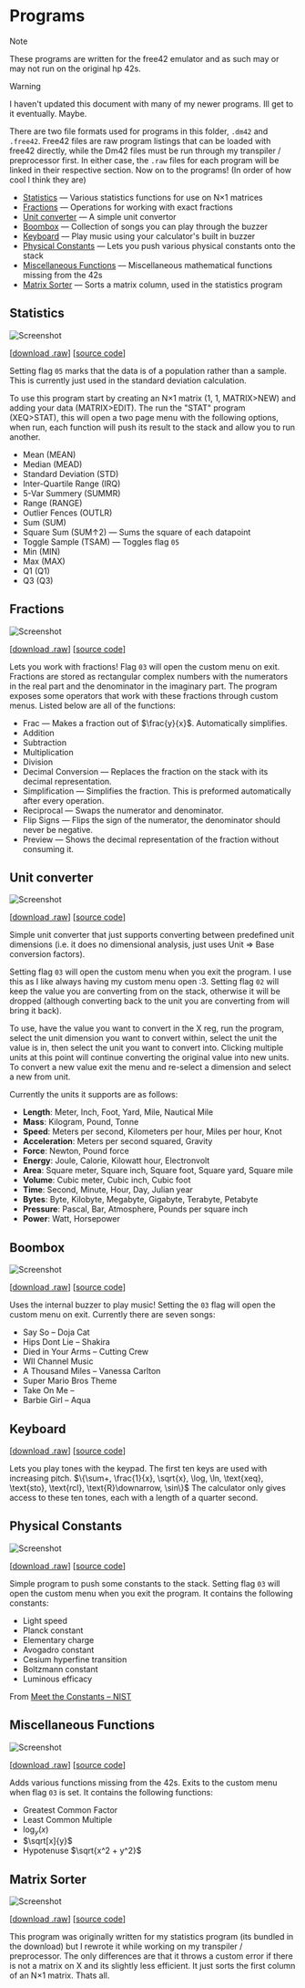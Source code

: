 # Programs

> [!NOTE]  
> These programs are written for the free42 emulator and as such may or may not run on the original hp 42s.

> [!WARNING]
> I haven't updated this document with many of my newer programs.
> Ill get to it eventually.
> Maybe.

There are two file formats used for programs in this folder, `.dm42` and `.free42`.
Free42 files are raw program listings that can be loaded with free42 directly, while the Dm42 files must be run through my transpiler / preprocessor first.
In either case, the `.raw` files for each program will be linked in their respective section.
Now on to the programs! (In order of how cool I think they are)

- [Statistics](#statistics) &mdash; Various statistics functions for use on N×1 matrices
- [Fractions](#fractions) &mdash; Operations for working with exact fractions
- [Unit converter](#unit-converter) &mdash; A simple unit convertor
- [Boombox](#boombox) &mdash; Collection of songs you can play through the buzzer
- [Keyboard](#keyboard) &mdash; Play music using your calculator's built in buzzer
- [Physical Constants](#physical-constants) &mdash; Lets you push various physical constants onto the stack
- [Miscellaneous Functions](miscellaneous-functions) &mdash; Miscellaneous mathematical functions missing from the 42s
- [Matrix Sorter](#matrix-sorter) &mdash; Sorts a matrix column, used in the statistics program

## Statistics

![Screenshot](https://github.com/Basicprogrammer10/dm42/assets/50306817/1ccf0d30-071e-4e88-9e2a-8d9a21383bd1)

[[download .raw](https://connorcode.com/files/Misc/dm42/statistics.raw)]
[[source code](statistics.free42)]

Setting flag `05` marks that the data is of a population rather than a sample.
This is currently just used in the standard deviation calculation.

To use this program start by creating an N×1 matrix (1, 1, MATRIX>NEW) and adding your data (MATRIX>EDIT).
The run the "STAT" program (XEQ>STAT), this will open a two page menu with the following options, when run, each function will push its result to the stack and allow you to run another.

- Mean (MEAN)
- Median (MEAD)
- Standard Deviation (STD)
- Inter-Quartile Range (IRQ)
- 5-Var Summery (SUMMR)
- Range (RANGE)
- Outlier Fences (OUTLR)
- Sum (SUM)
- Square Sum (SUM↑2) &mdash; Sums the square of each datapoint
- Toggle Sample (TSAM) &mdash; Toggles flag `05`
- Min (MIN)
- Max (MAX)
- Q1 (Q1)
- Q3 (Q3)

## Fractions

![Screenshot](https://github.com/Basicprogrammer10/dm42/assets/50306817/159d25b5-fc40-45bd-96e1-fbfabcb16856)

[[download .raw](https://connorcode.com/files/Misc/dm42/fractions.raw)]
[[source code](fractions.dm42)]

Lets you work with fractions!
Flag `03` will open the custom menu on exit.
Fractions are stored as rectangular complex numbers with the numerators in the real part and the denominator in the imaginary part.
The program exposes some operators that work with these fractions through custom menus.
Listed below are all of the functions:

- Frac &mdash; Makes a fraction out of $\frac{y}{x}$. Automatically simplifies.
- Addition
- Subtraction
- Multiplication
- Division
- Decimal Conversion &mdash; Replaces the fraction on the stack with its decimal representation.
- Simplification &mdash; Simplifies the fraction. This is preformed automatically after every operation.
- Reciprocal &mdash; Swaps the numerator and denominator.
- Flip Signs &mdash; Flips the sign of the numerator, the denominator should never be negative.
- Preview &mdash; Shows the decimal representation of the fraction without consuming it.

## Unit converter

![Screenshot](https://github.com/Basicprogrammer10/dm42/assets/50306817/63c33a17-5a51-4230-8c15-e49a303e5bdb)

[[download .raw](https://connorcode.com/files/Misc/dm42/convert.raw)]
[[source code](convert.dm42)]

Simple unit converter that just supports converting between predefined unit dimensions (i.e. it does no dimensional analysis, just uses Unit ⇒ Base conversion factors).

Setting flag `03` will open the custom menu when you exit the program.
I use this as I like always having my custom menu open :3.
Setting flag `02` will keep the value you are converting from on the stack, otherwise it will be dropped (although converting back to the unit you are converting from will bring it back).

To use, have the value you want to convert in the X reg, run the program, select the unit dimension you want to convert within, select the unit the value is in, then select the unit you want to convert into.
Clicking multiple units at this point will continue converting the original value into new units.
To convert a new value exit the menu and re-select a dimension and select a new from unit.

Currently the units it supports are as follows:

- **Length**: Meter, Inch, Foot, Yard, Mile, Nautical Mile
- **Mass**: Kilogram, Pound, Tonne
- **Speed**: Meters per second, Kilometers per hour, Miles per hour, Knot
- **Acceleration**: Meters per second squared, Gravity
- **Force**: Newton, Pound force
- **Energy**: Joule, Calorie, Kilowatt hour, Electronvolt
- **Area**: Square meter, Square inch, Square foot, Square yard, Square mile
- **Volume**: Cubic meter, Cubic inch, Cubic foot
- **Time**: Second, Minute, Hour, Day, Julian year
- **Bytes**: Byte, Kilobyte, Megabyte, Gigabyte, Terabyte, Petabyte
- **Pressure**: Pascal, Bar, Atmosphere, Pounds per square inch
- **Power**: Watt, Horsepower

## Boombox

![Screenshot](https://github.com/Basicprogrammer10/dm42/assets/50306817/acf4b74b-888e-44f2-9f78-aaa1f450e907)

[[download .raw](https://connorcode.com/files/Misc/dm42/boombox.raw)]
[[source code](boombox.dm42)]

Uses the internal buzzer to play music!
Setting the `03` flag will open the custom menu on exit.
Currently there are seven songs:

- Say So &ndash; Doja Cat
- Hips Dont Lie &ndash; Shakira
- Died in Your Arms &ndash; Cutting Crew
- WII Channel Music
- A Thousand Miles &ndash; Vanessa Carlton
- Super Mario Bros Theme
- Take On Me &ndash;
- Barbie Girl &ndash; Aqua

## Keyboard

[[download .raw](https://connorcode.com/files/Misc/dm42/keyboard.raw)]
[[source code](keyboard.dm42)]

Lets you play tones with the keypad.
The first ten keys are used with increasing pitch.
$\{\sum+, \frac{1}{x}, \sqrt{x}, \log, \ln, \text{xeq}, \text{sto}, \text{rcl}, \text{R}\downarrow, \sin\}$
The calculator only gives access to these ten tones, each with a length of a quarter second.

## Physical Constants

![Screenshot](https://github.com/Basicprogrammer10/dm42/assets/50306817/3fab1fec-aec5-4330-ba6d-a73329bcd7df)

[[download .raw](https://connorcode.com/files/Misc/dm42/constants.raw)]
[[source code](constant.dm42)]

Simple program to push some constants to the stack.
Setting flag `03` will open the custom menu when you exit the program.
It contains the following constants:

- Light speed
- Planck constant
- Elementary charge
- Avogadro constant
- Cesium hyperfine transition
- Boltzmann constant
- Luminous efficacy

From [Meet the Constants &ndash; NIST](https://www.nist.gov/si-redefinition/meet-constants)

## Miscellaneous Functions

![Screenshot](https://github.com/Basicprogrammer10/dm42/assets/50306817/02398dbe-b400-489d-be61-e879f026d59f)

[[download .raw](https://connorcode.com/files/Misc/dm42/math.raw)]
[[source code](math.dm42)]

Adds various functions missing from the 42s.
Exits to the custom menu when flag `03` is set.
It contains the following functions:

- Greatest Common Factor
- Least Common Multiple
- $\log_y(x)$
- $\sqrt[x]{y}$
- Hypotenuse $\sqrt{x^2 + y^2}$

## Matrix Sorter

![Screenshot](https://github.com/Basicprogrammer10/dm42/assets/50306817/70a4ac2b-5d5e-480a-9675-89575144f016)

[[download .raw](https://connorcode.com/files/Misc/dm42/sort.raw)]
[[source code](sort.dm42)]

This program was originally written for my statistics program (its bundled in the download) but I rewrote it while working on my transpiler / preprocessor.
The only differences are that it throws a custom error if there is not a matrix on X and its slightly less efficient.
It just sorts the first column of an N×1 matrix.
Thats all.
